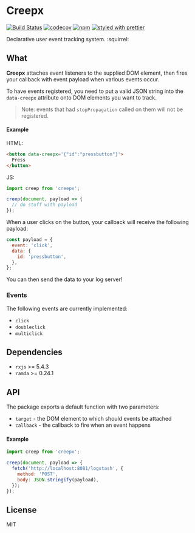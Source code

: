 # Creepx

[![Build Status](https://travis-ci.org/oreqizer/creepx.svg?branch=master)](https://travis-ci.org/oreqizer/creepx)
[![codecov](https://codecov.io/gh/oreqizer/creepx/branch/master/graph/badge.svg)](https://codecov.io/gh/oreqizer/creepx)
[![npm](https://img.shields.io/npm/v/creepx.svg)](https://www.npmjs.com/package/creepx)
[![styled with prettier](https://img.shields.io/badge/styled_with-prettier-ff69b4.svg)](https://github.com/prettier/prettier)

Declarative user event tracking system. :squirrel:

## What

**Creepx** attaches event listeners to the supplied DOM element, then fires your callback with event payload when various events occur.

To have events registered, you need to put a valid JSON string into the `data-creepx` attribute onto DOM elements you want to track.

> Note: events that had `stopPropagation` called on them will not be registered.

#### Example

HTML:

```html
<button data-creepx='{"id":"pressbutton"}'>
  Press
</button>
```

JS:

```js
import creep from 'creepx';

creep(document, payload => {
  // do stuff with payload
});
```

When a user clicks on the button, your callback will receive the following payload:

```js
const payload = {
  event: 'click',
  data: {
    id: 'pressbutton',
  },
};
```

You can then send the data to your log server!

### Events

The following events are currently implemented:

* `click`
* `doubleclick`
* `multiclick`

## Dependencies

* `rxjs` >= 5.4.3
* `ramda` >= 0.24.1

## API

The package exports a default function with two parameters:

* `target` - the DOM element to which should events be attached
* `callback` - the callback to fire when an event happens

#### Example

```js
import creep from 'creepx';

creep(document, payload => {
  fetch('http://localhost:8081/logstash', {
    method: 'POST',
    body: JSON.stringify(payload),
  });
});
```

## License

MIT
